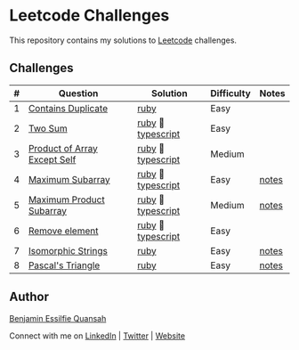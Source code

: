 # Leetcode Challenges

This repository contains my solutions to [Leetcode](https://leetcode.com/essilfiequansah/) challenges.

## Challenges

| # | Question | Solution | Difficulty | Notes |
|---| ----- | -------- | ---------- | ----- |
| 1 | [Contains Duplicate](https://leetcode.com/problems/contains-duplicate/) | [ruby](./ruby/contains_duplicate.rb) | Easy |
| 2 | [Two Sum](https://leetcode.com/problems/two-sum/) | [ruby](./ruby/two_sum.rb) 🔹 [typescript](./typescript/twoSum.ts) | Easy |
| 3 | [Product of Array Except Self](https://leetcode.com/problems/product-of-array-except-self/) | [ruby](./ruby/product_of_array_except_self.rb) 🔹 [typescript](./typescript/productOfArrayExceptSelf.ts) | Medium |
| 4 | [Maximum Subarray](https://leetcode.com/problems/maximum-subarray/) | [ruby](./ruby/maximum_subarray.rb) 🔹 [typescript](./typescript/maximumSubarray.ts) | Easy | [notes](./notes/maximum_subarray.md) |
| 5 | [Maximum Product Subarray](https://leetcode.com/problems/maximum-product-subarray/) | [ruby](./ruby/maximum_product_subarray.rb) 🔹 [typescript](./typescript/maximumProductSubarray.ts) | Medium | [notes](./notes/maximum_product_subarray.md) |
| 6 | [Remove element](https://leetcode.com/problems/remove-element/) | [ruby](./ruby/remove_element.rb) 🔹 [typescript](./typescript/removeElement.ts) | Easy |
| 7 | [Isomorphic Strings](https://leetcode.com/problems/isomorphic-strings/) | [ruby](./ruby/isomorphic_strings.rb) | Easy | [notes](./notes/isomorphic_strings.md) |
| 8 | [Pascal's Triangle](https://leetcode.com/problems/pascals-triangle/) | [ruby](./ruby/pascals_triangle.rb)  | Easy | [notes](./notes/pascals_triangle.md) |

## Author

[Benjamin Essilfie Quansah](https://github.com/benessilfie)

Connect with me on [LinkedIn](https://www.linkedin.com/in/benessilfie/) | [Twitter](https://twitter.com/essiIfie) | [Website](https://essilfie.dev)
